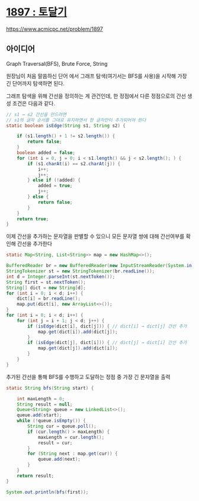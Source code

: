 # [1897 : 토달기](https://www.acmicpc.net/problem/1897)
https://www.acmicpc.net/problem/1897

## 아이디어
Graph Traversal(BFS), Brute Force, String

원장님이 처음 말씀하신 단어 에서 그래프 탐색(여기서는 BFS를 사용)을 시작해 가장 긴 단어까지 탐색하면 된다.

그래프 탐색을 위해 간선을 정의하는 게 관건인데, 한 정점에서 다른 정점으로의 간선 생성 조건은 다음과 같다.
```java
// s1 → s2 간선을 만드려면
// s1의 글자 순서를 그대로 유지하면서 한 글자만이 추가되어야 한다
static boolean isEdge(String s1, String s2) {

    if (s1.length() + 1 != s2.length()) {
        return false;
    }
    boolean added = false;
    for (int i = 0, j = 0; i < s1.length() && j < s2.length(); ) {
        if (s1.charAt(i) == s2.charAt(j)) {
            i++;
            j++;
        } else if (!added) {
            added = true;
            j++;
        } else {
            return false;
        }
    }
    return true;
}
```

이제 간선을 추가하는 문자열을 판별할 수 있으니 모든 문자열 쌍에 대해 간선여부를 확인해 간선을 추가한다
```java
static Map<String, List<String>> map = new HashMap<>();

BufferedReader br = new BufferedReader(new InputStreamReader(System.in));
StringTokenizer st = new StringTokenizer(br.readLine());
int d = Integer.parseInt(st.nextToken());
String first = st.nextToken();
String[] dict = new String[d];
for (int i = 0; i < d; i++) {
    dict[i] = br.readLine();
    map.put(dict[i], new ArrayList<>());
}
for (int i = 0; i < d; i++) {
    for (int j = i + 1; j < d; j++) {
        if (isEdge(dict[i], dict[j])) { // dict[i] → dict[j] 간선 추가
            map.get(dict[i]).add(dict[j]);
        }
        if (isEdge(dict[j], dict[i])) { // dict[j] → dict[i] 간선 추가
            map.get(dict[j]).add(dict[i]);
        }
    }
}
```

추가된 간선을 통해 BFS를 수행하고 도달하는 정점 중 가장 긴 문자열을 출력
```java
static String bfs(String start) {

    int maxLength = 0;
    String result = null;
    Queue<String> queue = new LinkedList<>();
    queue.add(start);
    while (!queue.isEmpty()) {
        String cur = queue.poll();
        if (cur.length() > maxLength) {
            maxLength = cur.length();
            result = cur;
        }
        for (String next : map.get(cur)) {
            queue.add(next);
        }
    }
    return result;
}

System.out.println(bfs(first));
```